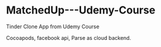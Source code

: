 MatchedUp---Udemy-Course
========================

Tinder Clone App from Udemy Course

Cocoapods, facebook api, Parse as cloud backend.
